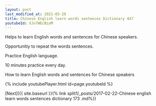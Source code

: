 ```yaml
---
layout: post
last_modified_at: 2021-03-29
title: Chinese English learn words sentences Dictionary 447 
youtubeId: XJn7WEcBioM
---
```

 
 
Helps to learn English words and sentences for Chinese speakers.

Opportunitiy to repeat the words sentences. 

Practice English language. 
 
10 minutes practice every day. 
 
How to learn English words and sentences for Chinese speakers 
 
{% include youtubePlayer.html id=page.youtubeId %}
 
 
[Next]({{ site.baseurl }}{% link  split1/_posts/2017-02-22-Chinese english learn words sentences dictionary 173 .md%})
 
